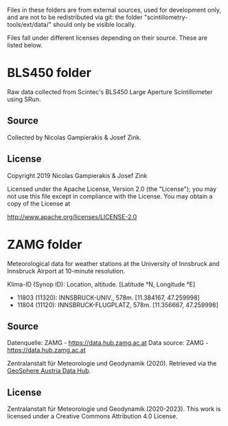 Files in these folders are from external sources, used for development only, and are not to be redistributed via git: the folder "scintillometry-tools/ext/data/" should only be visible locally.

Files fall under different licenses depending on their source. These are listed below.

# BLS450 folder

Raw data collected from Scintec's BLS450 Large Aperture Scintillometer using SRun.

## Source

Collected by Nicolas Gampierakis & Josef Zink.

## License

Copyright 2019 Nicolas Gampierakis & Josef Zink

Licensed under the Apache License, Version 2.0 (the "License");
you may not use this file except in compliance with the License.
You may obtain a copy of the License at

http://www.apache.org/licenses/LICENSE-2.0

# ZAMG folder

Meteorological data for weather stations at the University of Innsbruck and Innsbruck Airport at 10-minute resolution.

Klima-ID (Synop ID): Location, altitude. \[Latitude °N, Longitude °E\]

* 11803 (11320): INNSBRUCK-UNIV., 578m. \[11.384167, 47.259998\]
* 11804 (11120): INNSBRUCK-FLUGPLATZ, 578m. \[11.356667, 47.259998\]

## Source

Datenquelle: ZAMG - https://data.hub.zamg.ac.at
Data source: ZAMG - https://data.hub.zamg.ac.at

Zentralanstalt für Meteorologie und Geodynamik (2020). Retrieved via the [GeoSphere Austria Data Hub](https://data.hub.zamg.ac.at/dataset/klima-v1-10min).

## License

Zentralanstalt für Meteorologie und Geodynamik (2020-2023).
This work is licensed under a Creative Commons Attribution 4.0 License.
